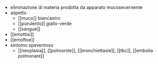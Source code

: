 - eliminazione di materia prodotta da apparato mucosecernente
- aspetto
	- [[muco]] biancastro
	- [[purulento]] giallo-verde
	- [[sangue]]
- [[emottisi]]
- [[emoftoe]]
- sintomo speventoso
	- [[neoplasia]], [[polmonite]], [[bronchiettasie]], [[tbc]], [[embolia polmonare]]